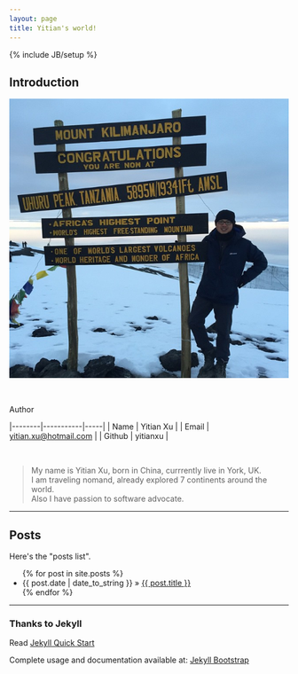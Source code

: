 ```yaml
---
layout: page
title: Yitian's world!
---
```

{% include JB/setup %}


## Introduction

 
![alt text][logo]

[logo]: https://github.com/yitianxu/yitianxu.github.io/blob/master/image/self.png?raw=true
<br />

Author 

|--------|-----------|-----|
| Name   | Yitian Xu |
| Email  | yitian.xu@hotmail.com | 
| Github | yitianxu | 

<br />

> My name is Yitian Xu, born in China, currrently live in York, UK.  
> I am traveling nomand, already explored 7 continents around the world.  <br />
> Also I have passion to software advocate. 


----

## Posts


Here's the "posts list".

<ul class="posts">
  {% for post in site.posts %}
    <li><span>{{ post.date | date_to_string }}</span> &raquo; <a href="{{ BASE_PATH }}{{ post.url }}">{{ post.title }}</a></li>
  {% endfor %}
</ul>


---

### Thanks to Jekyll

Read [Jekyll Quick Start](http://jekyllbootstrap.com/usage/jekyll-quick-start.html)

Complete usage and documentation available at: [Jekyll Bootstrap](http://jekyllbootstrap.com)

